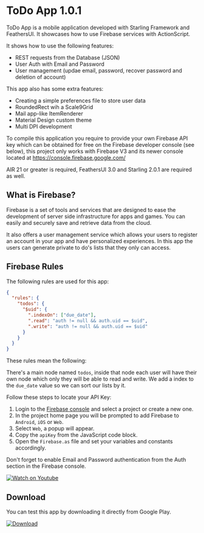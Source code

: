 # ToDo App 1.0.1

ToDo App is a mobile application developed with Starling Framework and FeathersUI. It showcases how to use Firebase services with ActionScript.

It shows how to use the following features:

  - REST requests from the Database (JSON)
  - User Auth with Email and Password
  - User management (updae email, password, recover password and deletion of account)

This app also has some extra features:

  - Creating a simple preferences file to store user data
  - RoundedRect wih a Scale9Grid
  - Mail app-like ItemRenderer
  - Material Design custom theme
  - Multi DPI development

To compile this application you require to provide your own Firebase API key which can be obtained for free on the Firebase developer console (see below), this project only works with Firebase V3 and its newer console located at https://console.firebase.google.com/ 

AIR 21 or greater is required, FeathersUI 3.0 and Starling 2.0.1 are required as well.

## What is Firebase?

Firebase is a set of tools and services that are designed to ease the development of server side infrastructure for apps and games. You can easily and securely save and retrieve data from the cloud.

It also offers a user management service which allows your users to register an account in your app and have personalized experiences.
In this app the users can generate private to do's lists that they only can access.

## Firebase Rules

The following rules are used for this app:

```json
{
  "rules": {
    "todos": {
      "$uid": {
        ".indexOn": ["due_date"],
        ".read": "auth != null && auth.uid == $uid",
        ".write": "auth != null && auth.uid == $uid"
      }
    }
  }
}
```

These rules mean the following:

There's a main node named `todos`, inside that node each user will have their own node which only they will be able to read and write.
We add a index to the `due_date` value so we can sort our lists by it.

Follow these steps to locate your API Key:

1. Login to the [Firebase console](https://console.firebase.google.com/) and select a project or create a new one.
2. In the project home page you will be prompted to add Firebase to `Android`, `iOS` or `Web`.
3. Select `Web`, a popup will appear.
4. Copy the `apiKey` from the JavaScript code block.
5. Open the `Firebase.as` file and set your variables and constants accordingly.

Don't forget to enable Email and Password authentication from the Auth section in the Firebase console.

[![Watch on Youtube](http://i.imgur.com/T1irUWs.png)](https://www.youtube.com/watch?v=hTjn1nxz1Lw)

## Download

You can test this app by downloading it directly from Google Play.

[![Download](http://i.imgur.com/He0deVa.png)](https://play.google.com/store/apps/details?id=air.im.phantom.todo)